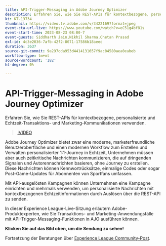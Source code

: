 ```yaml
---
title: API-Trigger-Messaging in Adobe Journey Optimizer
description: Erfahren Sie, wie Sie REST-APIs für kontextbezogene, personalisierte und Echtzeit-Transaktions- und Marketing-Kommunikationen verwenden.
kt: KT-13734
thumbnail: https://video.tv.adobe.com/v/3422169?format=jpeg
event-cta-url-live: https://www.youtube.com/watch?v=eC51g4bf81s
event-start-time: 2023-08-23 08:00-7
event-guests: Siddharth Jain,Nikhil Sharma,Chetan Prasad
exl-id: 4c3e2036-7afb-42f2-8071-17586b18aeec
duration: 3637
source-git-commit: 9a297cda953d4414131657f9ac84580aea0eabeb
workflow-type: tm+mt
source-wordcount: '182'
ht-degree: 0%

---
```


# API-Trigger-Messaging in Adobe Journey Optimizer

Erfahren Sie, wie Sie REST-APIs für kontextbezogene, personalisierte und Echtzeit-Transaktions- und Marketing-Kommunikationen verwenden.

>[!VIDEO](https://video.tv.adobe.com/v/3422169/?learn=on)

Adobe Journey Optimizer bietet zwar eine moderne, marketerfreundliche Benutzeroberfläche und einen modernen Workflow zum Erstellen und Verwalten personalisierter 1:1-Journey in Echtzeit, Unternehmen müssen aber auch zeitkritische Nachrichten kommunizieren, die auf dringenden Signalen und Autorennachrichten basieren, ohne Journey zu erstellen. Diese Nachrichten können Kennwortrücksätze, einmalige Codes oder sogar Post-Game-Updates für Abonnenten von Sportfans umfassen.

Mit API-ausgelösten Kampagnen können Unternehmen eine Kampagne einrichten und mehrmals verwenden, um personalisierte Nachrichten mit kontextbezogenen Echtzeitinformationen durch Auslösen über die REST-API zu senden.

In dieser Experience League-Live-Sitzung erläutern Adobe-Produktexperten, wie Sie Transaktions- und Marketing-Anwendungsfälle mit API-Trigger-Messaging-Funktionen in AJO ausführen können.

**Klicken Sie auf das Bild oben, um die Sendung zu sehen!**

Fortsetzung der Beratungen über [Experience League Community-Post](https://experienceleaguecommunities.adobe.com/t5/journey-optimizer-discussions/experience-league-live-post-session-discussion-api-triggered/m-p/614273#M132).
